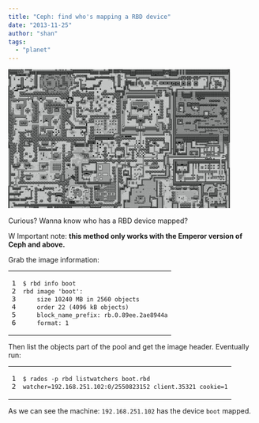 ```yaml
---
title: "Ceph: find who's mapping a RBD device"
date: "2013-11-25"
author: "shan"
tags: 
  - "planet"
---
```


![](images/ceph-whos-mapping-rbd.jpg "Ceph: find who's mapping a RBD device")

Curious? Wanna know who has a RBD device mapped?

W Important note: **this method only works with the Emperor version of Ceph and above.**

Grab the image information:

<table><tbody><tr><td class="gutter"><pre class="line-numbers"><span class="line-number">1</span>
<span class="line-number">2</span>
<span class="line-number">3</span>
<span class="line-number">4</span>
<span class="line-number">5</span>
<span class="line-number">6</span>
</pre></td><td class="code"><pre><code class="bash"><span class="line"><span class="nv">$ </span>rbd info boot
</span><span class="line">rbd image <span class="s1">'boot'</span>:
</span><span class="line">    size 10240 MB in 2560 objects
</span><span class="line">    order 22 <span class="o">(</span>4096 kB objects<span class="o">)</span>
</span><span class="line">    block_name_prefix: rb.0.89ee.2ae8944a
</span><span class="line">    format: 1
</span></code></pre></td></tr></tbody></table>

Then list the objects part of the pool and get the image header. Eventually run:

<table><tbody><tr><td class="gutter"><pre class="line-numbers"><span class="line-number">1</span>
<span class="line-number">2</span>
</pre></td><td class="code"><pre><code class="bash"><span class="line"><span class="nv">$ </span>rados -p rbd listwatchers boot.rbd
</span><span class="line"><span class="nv">watcher</span><span class="o">=</span>192.168.251.102:0/2550823152 client.35321 <span class="nv">cookie</span><span class="o">=</span>1
</span></code></pre></td></tr></tbody></table>

As we can see the machine: `192.168.251.102` has the device `boot` mapped.
